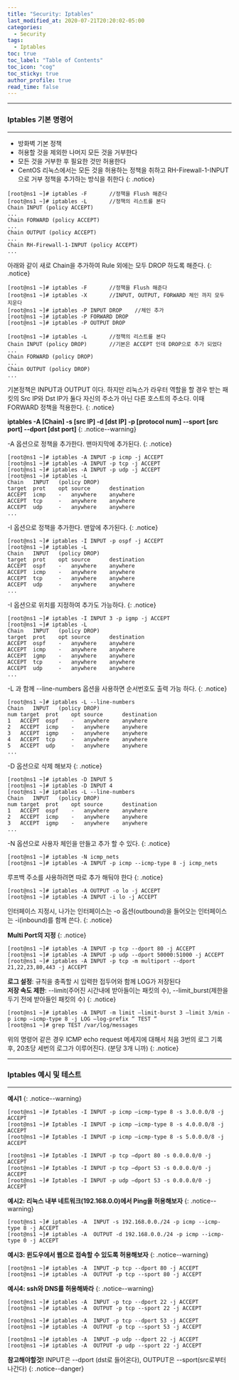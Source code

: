 ```yaml
---
title: "Security: Iptables"
last_modified_at: 2020-07-21T20:20:02-05:00
categories:
  - Security
tags:
  - Iptables
toc: true 
toc_label: "Table of Contents"
toc_icon: "cog"
toc_sticky: true 
author_profile: true 
read_time: false 
---
```


---
### Iptables 기본 명령어
---

* 방화벽 기본 정책
* 허용할 것을 제외한 나머지 모든 것을 거부한다
* 모든 것을 거부한 후 필요한 것만 허용한다
* CentOS 리눅스에서는 모든 것을 허용하는 정책을 취하고 RH-Firewall-1-INPUT으로 거부 정책을 추가하는 방식을 취한다 
{: .notice}

```
[root@ns1 ~]# iptables -F		//정책을 Flush 해준다
[root@ns1 ~]# iptables -L		//정책의 리스트를 본다
Chain INPUT (policy ACCEPT)
...
Chain FORWARD (policy ACCEPT)
...
Chain OUTPUT (policy ACCEPT)
...
Chain RH-Firewall-1-INPUT (policy ACCEPT)
...
```

아래와 같이 새로 Chain을 추가하여 Rule 외에는 모두 DROP 하도록 해준다.
{: .notice}

```
[root@ns1 ~]# iptables -F		//정책을 Flush 해준다
[root@ns1 ~]# iptables -X		//INPUT, OUTPUT, FORWARD 체인 까지 모두 지운다
[root@ns1 ~]# iptables -P INPUT DROP	//체인 추가
[root@ns1 ~]# iptables -P FORWARD DROP
[root@ns1 ~]# iptables -P OUTPUT DROP

[root@ns1 ~]# iptables -L		//정책의 리스트를 본다
Chain INPUT (policy DROP)		//기본은 ACCEPT 인데 DROP으로 추가 되었다
...
Chain FORWARD (policy DROP)
...
Chain OUTPUT (policy DROP)
...
```

기본정책은 INPUT과 OUTPUT 이다. 하지만 리눅스가 라우터 역할을 할 경우 받는 패킷의 Src IP와 Dst IP가 둘다
자신의 주소가 아닌 다른 호스트의 주소다. 이때 FORWARD 정책을 적용한다.
{: .notice}


**iptables -A [Chain] -s [src IP] -d [dst IP] -p [protocol num] --sport [src port] --dport [dst port]**
{: .notice--warning}


-A 옵션으로 정책을 추가한다. 맨마지막에 추가된다.
{: .notice}
```
[root@ns1 ~]# iptables -A INPUT -p icmp -j ACCEPT
[root@ns1 ~]# iptables -A INPUT -p tcp -j ACCEPT
[root@ns1 ~]# iptables -A INPUT -p udp -j ACCEPT
[root@ns1 ~]# iptables -L
Chain	INPUT	(policy DROP)
target	prot	opt	source		destination
ACCEPT	icmp	-	anywhere	anywhere
ACCEPT	tcp		-	anywhere	anywhere
ACCEPT	udp		-	anywhere	anywhere
...
```

-I 옵션으로 정책을 추가한다. 맨앞에 추가된다.
{: .notice}
```
[root@ns1 ~]# iptables -I INPUT -p ospf -j ACCEPT
[root@ns1 ~]# iptables -L
Chain	INPUT	(policy DROP)
target	prot	opt	source		destination
ACCEPT	ospf	-	anywhere	anywhere
ACCEPT	icmp	-	anywhere	anywhere
ACCEPT	tcp		-	anywhere	anywhere
ACCEPT	udp		-	anywhere	anywhere
...
```

-I 옵션으로 위치를 지정하여 추가도 가능하다.
{: .notice}
```
[root@ns1 ~]# iptables -I INPUT 3 -p igmp -j ACCEPT
[root@ns1 ~]# iptables -L
Chain	INPUT	(policy DROP)
target	prot	opt	source		destination
ACCEPT	ospf	-	anywhere	anywhere
ACCEPT	icmp	-	anywhere	anywhere
ACCEPT	igmp	-	anywhere	anywhere
ACCEPT	tcp		-	anywhere	anywhere
ACCEPT	udp		-	anywhere	anywhere
...
```

-L 과 함께 --line-numbers 옵션을 사용하면 순서번호도 출력 가능 하다.
{: .notice}
```
[root@ns1 ~]# iptables -L --line-numbers
Chain	INPUT	(policy DROP)
num	target	prot	opt	source		destination
1	ACCEPT	ospf	-	anywhere	anywhere
2	ACCEPT	icmp	-	anywhere	anywhere
3	ACCEPT	igmp	-	anywhere	anywhere
4	ACCEPT	tcp		-	anywhere	anywhere
5	ACCEPT	udp		-	anywhere	anywhere
...
```

-D 옵션으로 삭제 해보자
{: .notice}

```
[root@ns1 ~]# iptables -D INPUT 5
[root@ns1 ~]# iptables -D INPUT 4
[root@ns1 ~]# iptables -L --line-numbers
Chain	INPUT	(policy DROP)
num	target	prot	opt	source		destination
1	ACCEPT	ospf	-	anywhere	anywhere
2	ACCEPT	icmp	-	anywhere	anywhere
3	ACCEPT	igmp	-	anywhere	anywhere
...
```

-N 옵션으로 사용자 체인을 만들고 추가 할 수 있다.
{: .notice}

```
[root@ns1 ~]# iptables -N icmp_nets
[root@ns1 ~]# iptables -A INPUT -p icmp --icmp-type 8 -j icmp_nets
```

루프백 주소를 사용하려면 따로 추가 해둬야 한다 
{: .notice}
```
[root@ns1 ~]# iptables -A OUTPUT -o lo -j ACCEPT
[root@ns1 ~]# iptables -A INPUT -i lo -j ACCEPT
```
인터페이스 지정시, 나가는 인터페이스는 -o 옵션(outbound)을 들어오는 인터페이스는 -i(inbound)를 함께 쓴다. 
{: .notice}

**Multi Port의 지정**
{: .notice}
```
[root@ns1 ~]# iptables -A INPUT -p tcp --dport 80 -j ACCEPT
[root@ns1 ~]# iptables -A INPUT -p udp --dport 50000:51000 -j ACCEPT
[root@ns1 ~]# iptables -A INPUT -p tcp -m multiport --dport 21,22,23,80,443 -j ACCEPT
```

**로그 설정**: 규칙을 충족할 시 입력한 접두어와 함께 LOG가 저장된다  
**저장 속도 제한**: --limit(주어진 시간내에 받아들이는 패킷의 수), --limit_burst(제한을 두기 전에 받아들인 패킷의 수)
{: .notice}
```
[root@ns1 ~]# iptables -A INPUT -m limit –limit-burst 3 –limit 3/min -p icmp –icmp-type 8 -j LOG –log-prefix “ TEST “
[root@ns1 ~]# grep TEST /var/log/messages
```

위의 명령어 같은 경우 ICMP echo request 메세지에 대해서 처음 3번의 로그 기록 후, 20초당 세번의 로그가 이루어진다.
(분당 3개 니까)
{: .notice}




---
### Iptables 예시 및 테스트 
---

**예시1**
{: .notice--warning}
```
[root@ns1 ~]# Iptables -I INPUT -p icmp –icmp-type 8 -s 3.0.0.0/8 -j ACCEPT
[root@ns1 ~]# Iptables -I INPUT -p icmp –icmp-type 8 -s 4.0.0.0/8 -j ACCEPT
[root@ns1 ~]# Iptables -I INPUT -p icmp –icmp-type 8 -s 5.0.0.0/8 -j ACCEPT
```
```
[root@ns1 ~]# Iptables -I INPUT -p tcp –dport 80 -s 0.0.0.0/0 -j ACCEPT
[root@ns1 ~]# Iptables -I INPUT -p tcp –dport 53 -s 0.0.0.0/0 -j ACCEPT
[root@ns1 ~]# Iptables -I INPUT -p udp –dport 53 -s 0.0.0.0/0 -j ACCEPT
```

**예시2: 리눅스 내부 네트워크(192.168.0.0)에서 Ping을 허용해보자**
{: .notice--warning}
```
[root@ns1 ~]# iptables -A  INPUT -s 192.168.0.0./24 -p icmp --icmp-type 8 -j ACCEPT
[root@ns1 ~]# iptables -A  OUTPUT -d 192.168.0.0./24 -p icmp --icmp-type 0 -j ACCEPT 
```

**예시3: 윈도우에서 웹으로 접속할 수 있도록 허용해보자**
{: .notice--warning}
```
[root@ns1 ~]# iptables -A  INPUT -p tcp --dport 80 -j ACCEPT
[root@ns1 ~]# iptables -A  OUTPUT -p tcp --sport 80 -j ACCEPT 
```

**예시4: ssh와 DNS를 허용해봐라**
{: .notice--warning}
```
[root@ns1 ~]# iptables -A  INPUT -p tcp --dport 22 -j ACCEPT
[root@ns1 ~]# iptables -A  OUTPUT -p tcp --sport 22 -j ACCEPT 

[root@ns1 ~]# iptables -A  INPUT -p tcp --dport 53 -j ACCEPT
[root@ns1 ~]# iptables -A  OUTPUT -p tcp --sport 53 -j ACCEPT

[root@ns1 ~]# iptables -A  INPUT -p udp --dport 22 -j ACCEPT
[root@ns1 ~]# iptables -A  OUTPUT -p udp --sport 22 -j ACCEPT
```

**참고해야할것!** INPUT은 --dport (dst로 들어온다), OUTPUT은 --sport(src로부터 나간다) 
{: .notice--danger}

























